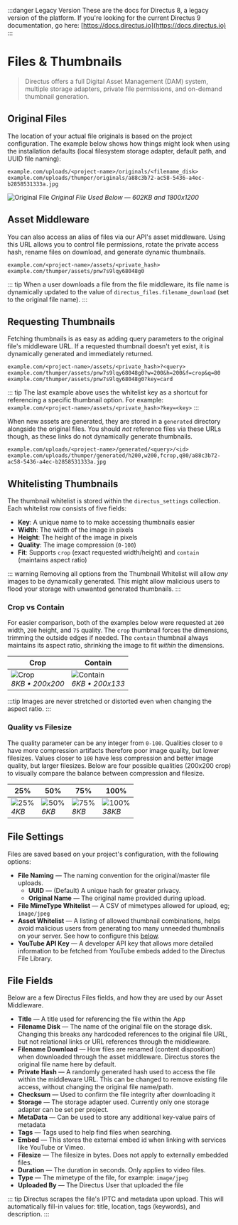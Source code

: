 :::danger Legacy Version
These are the docs for Directus 8, a legacy version of the platform. If you're looking for the current Directus 9 documentation, go here: [https://docs.directus.io](https://docs.directus.io)
:::

# Files & Thumbnails

> Directus offers a full Digital Asset Management (DAM) system, multiple storage adapters, private file permissions, and on-demand thumbnail generation.

## Original Files

The location of your actual file originals is based on the project configuration. The example below shows how things might look when using the installation defaults (local filesystem storage adapter, default path, and UUID file naming):

```
example.com/uploads/<project-name>/originals/<filename_disk>
example.com/uploads/thumper/originals/a88c3b72-ac58-5436-a4ec-b2858531333a.jpg
```

![Original File](../img/asset-generator/original.jpg)
_Original File Used Below — 602KB and 1800x1200_

## Asset Middleware

You can also access an alias of files via our API's asset middleware. Using this URL allows you to control file permissions, rotate the private access hash, rename files on download, and generate dynamic thumbnails.

```
example.com/<project-name>/assets/<private_hash>
example.com/thumper/assets/pnw7s9lqy68048g0
```

::: tip
When a user downloads a file from the file middleware, its file name is dynamically updated to the value of `directus_files.filename_download` (set to the original file name).
:::

## Requesting Thumbnails

Fetching thumbnails is as easy as adding query parameters to the original file's middleware URL. If a requested thumbnail doesn't yet exist, it is dynamically generated and immediately returned.

```
example.com/<project-name>/assets/<private_hash>?<query>
example.com/thumper/assets/pnw7s9lqy68048g0?w=200&h=200&f=crop&q=80
example.com/thumper/assets/pnw7s9lqy68048g0?key=card
```

::: tip
The last example above uses the whitelist key as a shortcut for referencing a specific thumbnail option. For example: `example.com/<project-name>/assets/<private_hash>?key=<key>`
:::

When new assets are generated, they are stored in a `generated` directory alongside the original files. You should _not_ reference files via these URLs though, as these links do not dynamically generate thumbnails.

```
example.com/uploads/<project-name>/generated/<query>/<id>
example.com/uploads/thumper/generated/h200,w200,fcrop,q80/a88c3b72-ac58-5436-a4ec-b2858531333a.jpg
```

## Whitelisting Thumbnails

The thumbnail whitelist is stored within the `directus_settings` collection. Each whitelist row consists of five fields:

* **Key**: A unique name to to make accessing thumbnails easier
* **Width**: The width of the image in pixels
* **Height**: The height of the image in pixels
* **Quality**: The image compression (`0-100`)
* **Fit**: Supports `crop` (exact requested width/height) and `contain` (maintains aspect ratio)

::: warning
Removing all options from the Thumbnail Whitelist will allow *any* images to be dynamically generated. This might allow malicious users to flood your storage with unwanted generated thumbnails.
:::

### Crop vs Contain

For easier comparison, both of the examples below were requested at `200` width, `200` height, and `75` quality. The `crop` thumbnail forces the dimensions, trimming the outside edges if needed. The `contain` thumbnail always maintains its aspect ratio, shrinking the image to fit _within_ the dimensions.

| Crop                                                                   | Contain                                                                      |
|------------------------------------------------------------------------|------------------------------------------------------------------------------|
| ![Crop](../img/asset-generator/200-200-crop-75.jpg)<br>_8KB • 200x200_ | ![Contain](../img/asset-generator/200-200-contain-75.jpg)<br>_6KB • 200x133_ |

:::tip
Images are never stretched or distorted even when changing the aspect ratio.
:::

### Quality vs Filesize

The quality parameter can be any integer from `0-100`. Qualities closer to `0` have more compression artifacts therefore poor image quality, but lower filesizes. Values closer to `100` have less compression and better image quality, but larger filesizes. Below are four possible qualities (200x200 crop) to visually compare the balance between compression and filesize.

| 25%                                                         | 50%                                                         | 75%                                                         | 100%                                                           |
|-------------------------------------------------------------|-------------------------------------------------------------|-------------------------------------------------------------|----------------------------------------------------------------|
| ![25%](../img/asset-generator/200-200-crop-25.jpg)<br>_4KB_ | ![50%](../img/asset-generator/200-200-crop-50.jpg)<br>_6KB_ | ![75%](../img/asset-generator/200-200-crop-75.jpg)<br>_8KB_ | ![100%](../img/asset-generator/200-200-crop-100.jpg)<br>_38KB_ |

## File Settings

Files are saved based on your project's configuration, with the following options:

* **File Naming** — The naming convention for the original/master file uploads.
  * **UUID** — (Default) A unique hash for greater privacy.
  * **Original Name** — The original name provided during upload.
* **File MimeType Whitelist** — A CSV of mimetypes allowed for upload, eg; `image/jpeg`
* **Asset Whitelist** — A listing of allowed thumbnail combinations, helps avoid malicious users from generating too many unneeded thumbnails on your server. See how to configure this [below](#generated-asset-whitelist).
* **YouTube API Key** — A developer API key that allows more detailed information to be fetched from YouTube embeds added to the Directus File Library.

## File Fields

Below are a few Directus Files fields, and how they are used by our Asset Middleware.

* **Title** — A title used for referencing the file within the App
* **Filename Disk** — The name of the original file on the storage disk. Changing this breaks any hardcoded references to the original file URL, but not relational links or URL references through the middleware.
* **Filename Download** — How files are renamed (content disposition) when downloaded through the asset middleware. Directus stores the original file name here by default.
* **Private Hash** — A randomly generated hash used to access the file within the middleware URL. This can be changed to remove existing file access, without changing the original file name/path.
* **Checksum** — Used to confirm the file integrity after downloading it
* **Storage** — The storage adapter used. Currently only one storage adapter can be set per project.
* **MetaData** — Can be used to store any additional key-value pairs of metadata
* **Tags** — Tags used to help find files when searching.
* **Embed** — This stores the external embed id when linking with services like YouTube or Vimeo.
* **Filesize** — The filesize in bytes. Does not apply to externally embedded files.
* **Duration** — The duration in seconds. Only applies to video files.
* **Type** — The mimetype of the file, for example: `image/jpeg`
* **Uploaded By** — The Directus User that uploaded the file

::: tip
Directus scrapes the file's IPTC and metadata upon upload. This will automatically fill-in values for: title, location, tags (keywords), and description.
:::
